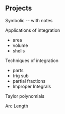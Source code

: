 ## Projects

Symbolic -- with notes

Applications of integration
  - area
  - volume 
  - shells

Techniques of integration
  - parts
  - trig sub
  - partial fractions
  - Improper Integrals

Taylor polynomials

Arc Length	  
